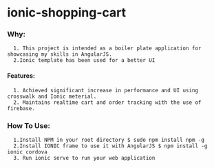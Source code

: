 # ionic-shopping-cart
### Why:
      1. This project is intended as a boiler plate application for showcasing my skills in AngularJS.
      2.Ionic template has been used for a better UI
#### Features:
      1. Achieved significant increase in performance and UI using crosswalk and Ionic meterial.
      2. Maintains realtime cart and order tracking with the use of firebase.

### How To Use:
      1.Install NPM in your root directory $ sudo npm install npm -g
      2.Install IONIC frame to use it with AngularJS $ npm install -g ionic cordova
      3. Run ionic serve to run your web application
